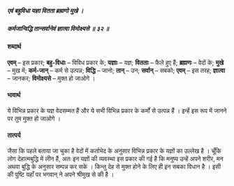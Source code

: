 ##### एवं बहुविधा यज्ञा वितता ब्रह्मणो मुखे ।
##### कर्मजान्विद्धि तान्सर्वानेवं ज्ञात्वा विमोक्ष्यसे ॥ ३२ ॥

#### शब्दार्थ

**एवम्** – इस प्रकार; **बहु-विधाः** – विविध प्रकार के; **यज्ञाः** – यज्ञ; **वितताः** – फैले हुए हैं; **ब्रह्मणः** – वेदों के; **मुखे** – मुख  में; **कर्म-जान्** – कर्म से उत्पन्न; **विद्धि** – जानो; **तान्** – उन; **सर्वान्** – सबको; **एवम्** – इस तरह; **ज्ञात्वा** – जानकर; **विमोक्ष्यसे** – मुक्त हो जाओगे ।

#### भावार्थ

ये विभिन्न प्रकार के यज्ञ वेदसम्मत हैं और ये सभी विभिन्न प्रकार के कर्मों से उत्पन्न हैं । इन्हें इस रूप में जानने पर तुम मुक्त हो जाओगे ।

#### तात्पर्य

जैसा कि पहले बताया जा चुका है वेदों में कर्ताभेद के अनुसार विभिन्न प्रकार के यज्ञों का उल्लेख है । चूँकि लोग देहात्मबुद्धि में लीन हैं, अतः इन यज्ञों की व्यवस्था इस प्रकार की गई है कि मनुष्य उन्हें अपने शरीर, मन अथवा बुद्धि के अनुसार सम्पन्न कर सके । किन्तु देह से मुक्त होने के लिए ही इन सबका विधान है । इसी की पुष्टि यहाँ पर भगवान् ने अपने श्रीमुख से की है ।